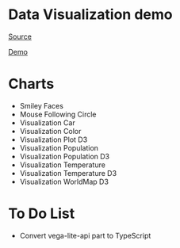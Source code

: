# Data Visualization demo

[Source](https://www.youtube.com/watch?v=2LhoCfjm8R4)

[Demo](https://samgliu.github.io/data_visualization_demo/)

# Charts
- Smiley Faces  
- Mouse Following Circle  
- Visualization Car  
- Visualization Color  
- Visualization Plot D3  
- Visualization Population  
- Visualization Population D3  
- Visualization Temperature  
- Visualization Temperature D3
- Visualization WorldMap D3  

# To Do List
- Convert vega-lite-api part to TypeScript
